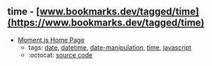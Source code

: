 time - [www.bookmarks.dev/tagged/time](https://www.bookmarks.dev/tagged/time)
---
* [Moment.js Home Page](http://momentjs.com/)
    * tags: [date](../tagged/date.md), [datetime](../tagged/datetime.md), [date-manipulation](../tagged/date-manipulation.md), [time](../tagged/time.md), [javascript](../tagged/javascript.md)
    * :octocat: [source code](https://github.com/moment/moment/)
